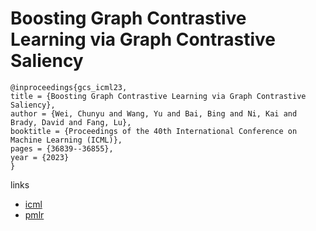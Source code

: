 # Boosting Graph Contrastive Learning via Graph Contrastive Saliency

```
@inproceedings{gcs_icml23,
title = {Boosting Graph Contrastive Learning via Graph Contrastive Saliency},
author = {Wei, Chunyu and Wang, Yu and Bai, Bing and Ni, Kai and Brady, David and Fang, Lu},
booktitle = {Proceedings of the 40th International Conference on Machine Learning (ICML)},
pages = {36839--36855},
year = {2023}
}
```

links
- [icml](https://icml.cc/Conferences/2023/Schedule?showEvent=24875)
- [pmlr](https://proceedings.mlr.press/v202/wei23c.html)
